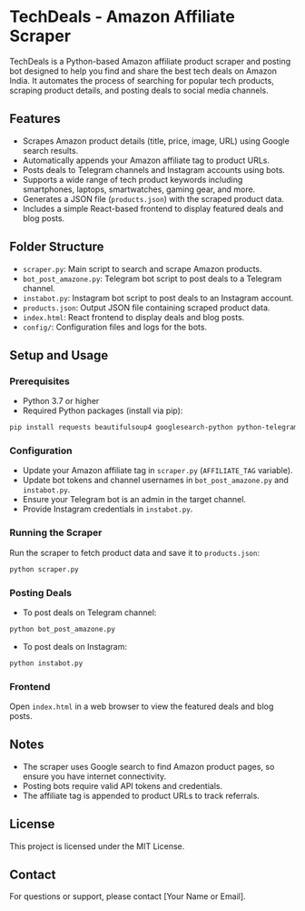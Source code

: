 # TechDeals - Amazon Affiliate Scraper

TechDeals is a Python-based Amazon affiliate product scraper and posting bot designed to help you find and share the best tech deals on Amazon India. It automates the process of searching for popular tech products, scraping product details, and posting deals to social media channels.

## Features

- Scrapes Amazon product details (title, price, image, URL) using Google search results.
- Automatically appends your Amazon affiliate tag to product URLs.
- Posts deals to Telegram channels and Instagram accounts using bots.
- Supports a wide range of tech product keywords including smartphones, laptops, smartwatches, gaming gear, and more.
- Generates a JSON file (`products.json`) with the scraped product data.
- Includes a simple React-based frontend to display featured deals and blog posts.

## Folder Structure

- `scraper.py`: Main script to search and scrape Amazon products.
- `bot_post_amazone.py`: Telegram bot script to post deals to a Telegram channel.
- `instabot.py`: Instagram bot script to post deals to an Instagram account.
- `products.json`: Output JSON file containing scraped product data.
- `index.html`: React frontend to display deals and blog posts.
- `config/`: Configuration files and logs for the bots.

## Setup and Usage

### Prerequisites

- Python 3.7 or higher
- Required Python packages (install via pip):

```bash
pip install requests beautifulsoup4 googlesearch-python python-telegram-bot instagrapi schedule
```

### Configuration

- Update your Amazon affiliate tag in `scraper.py` (`AFFILIATE_TAG` variable).
- Update bot tokens and channel usernames in `bot_post_amazone.py` and `instabot.py`.
- Ensure your Telegram bot is an admin in the target channel.
- Provide Instagram credentials in `instabot.py`.

### Running the Scraper

Run the scraper to fetch product data and save it to `products.json`:

```bash
python scraper.py
```

### Posting Deals

- To post deals on Telegram channel:

```bash
python bot_post_amazone.py
```

- To post deals on Instagram:

```bash
python instabot.py
```

### Frontend

Open `index.html` in a web browser to view the featured deals and blog posts.

## Notes

- The scraper uses Google search to find Amazon product pages, so ensure you have internet connectivity.
- Posting bots require valid API tokens and credentials.
- The affiliate tag is appended to product URLs to track referrals.

## License

This project is licensed under the MIT License.

## Contact

For questions or support, please contact [Your Name or Email].
